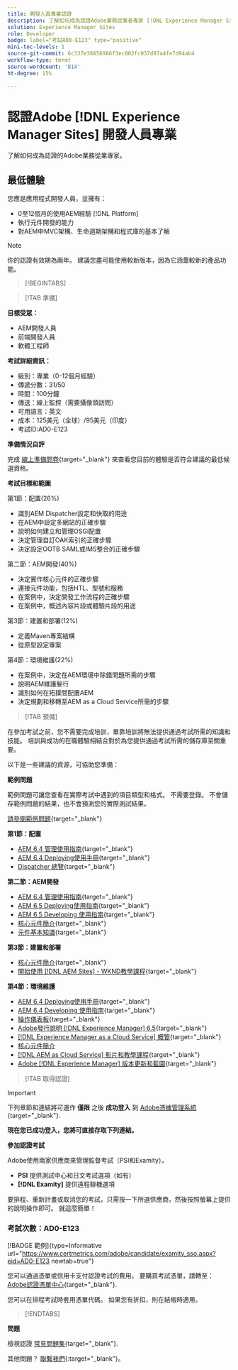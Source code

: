 ```yaml
---
title: 開發人員專業認證
description: 了解如何成為認證Adobe業務從業者專家 [!DNL Experience Manager Sites].
solution: Experience Manager Sites
role: Developer
badge: label="考試AD0-E123" type="positive"
mini-toc-levels: 1
source-git-commit: 6c337e36856986f3ec802fc037d97a4fe7d94ab4
workflow-type: tm+mt
source-wordcount: '814'
ht-degree: 15%

---
```


# 認證Adobe [!DNL Experience Manager Sites] 開發人員專業

了解如何成為認證的Adobe業務從業專家。

## 最低體驗

您應是應用程式開發人員，並擁有：

* 0至12個月的使用AEM經驗 [!DNL Platform]
* 執行元件開發的能力
* 對AEM中MVC架構、生命週期架構和程式庫的基本了解

>[!NOTE]
>
>你的認證有效期為兩年。 建議您盡可能使用較新版本，因為它涵蓋較新的產品功能。

>[!BEGINTABS]

>[!TAB 準備]

**目標受眾：**

* AEM開發人員
* 前端開發人員
* 軟體工程師

**考試詳細資訊：**

* 級別：專業（0-12個月經驗）
* 傳遞分數：31/50
* 時間：100分鐘
* 傳送：線上監控（需要攝像頭訪問）
* 可用語言：英文
* 成本：125美元（全球）/95美元（印度）
* 考試ID:AD0-E123

**準備情況自評**

完成 [線上準備問卷](https://scorpion.caveon.com/launchpad/ad-q-e123-readiness-questionnaire-for-adobe-experience-manager-sites-developer-professional-exam){target="_blank"} 來查看您目前的體驗是否符合建議的最低候選資格。

**考試目標和範圍**

第1節：配置(26%)

* 識別AEM Dispatcher設定和快取的用途
* 在AEM中設定多網站的正確步驟
* 說明如何建立和管理OSGi配置
* 決定管理自訂OAK索引的正確步驟
* 決定設定OOTB SAML或IMS整合的正確步驟

第二節：AEM開發(40%)

* 決定實作核心元件的正確步驟
* 連接元件功能，包括HTL、型號和服務
* 在案例中，決定開發工作流程的正確步驟
* 在案例中，概述內容片段或體驗片段的用途

第3節：建置和部署(12%)

* 定義Maven專案結構
* 從原型設定專案

第4節：環境維護(22%)

* 在案例中，決定在AEM環境中除錯問題所需的步驟
* 說明AEM維護髮行
* 識別如何在拓撲間配置AEM
* 決定規劃和移轉至AEM as a Cloud Service所需的步驟

>[!TAB 預備]

在參加考試之前，您不需要完成培訓，單靠培訓將無法提供通過考試所需的知識和技能。 培訓與成功的在職體驗相結合對於為您提供通過考試所需的儲存庫至關重要。

以下是一些建議的資源，可協助您準備：

**範例問題**

範例問題可讓您查看在實際考試中遇到的項目類型和格式。 不需要登錄。 不會儲存範例問題的結果，也不會預測您的實際測試結果。

[請參閱範例問題](https://scorpion.caveon.com/launchpad/ad3-e123-adobe-experience-manager-sites-developer-professional-sample-questions){target="_blank"}

**第1節：配置**

* [AEM 6.4 管理使用指南](https://experienceleague.adobe.com/docs/experience-manager-64/administering/home.html?lang=en){target="_blank"}
* [AEM 6.4 Deploying使用手冊](https://experienceleague.adobe.com/docs/experience-manager-64/deploying/home.html?lang=zh-Hant){target="_blank"}
* [Dispatcher 總覽](https://experienceleague.adobe.com/docs/experience-manager-dispatcher/using/dispatcher.html?lang=en){target="_blank"}

**第二節：AEM開發**

* [AEM 6.4 管理使用指南](https://experienceleague.adobe.com/docs/experience-manager-64/administering/home.html?lang=en){target="_blank"}
* [AEM 6.5 Deploying使用指南](https://experienceleague.adobe.com/docs/experience-manager-65/deploying/home.html?lang=zh-Hant){target="_blank"}
* [AEM 6.5 Developing 使用指南](https://experienceleague.adobe.com/docs/experience-manager-65/developing/home.html?lang=en){target="_blank"}
* [核心元件簡介](https://experienceleague.adobe.com/docs/experience-manager-core-components/using/introduction.html?lang=zh-Hant){target="_blank"}
* [元件基本知識](https://experienceleague.adobe.com/docs/experience-manager-learn/getting-started-wknd-tutorial-develop/project-archetype/component-basics.html?lang=en){target="_blank"}

**第3節：建置和部署**

* [核心元件簡介](https://experienceleague.adobe.com/docs/experience-manager-core-components/using/introduction.html?lang=zh-Hant){target="_blank"}
* [開始使用 [!DNL AEM Sites] - WKND教學課程](https://experienceleague.adobe.com/docs/experience-manager-learn/getting-started-wknd-tutorial-develop/overview.html){target="_blank"}


**第4節：環境維護**

* [AEM 6.4 Deploying使用手冊](https://experienceleague.adobe.com/docs/experience-manager-64/deploying/home.html?lang=zh-Hant){target="_blank"}
* [AEM 6.4 Developing 使用指南](https://experienceleague.adobe.com/docs/experience-manager-64/developing/home.html?lang=en){target="_blank"}
* [操作儀表板](https://experienceleague.adobe.com/docs/experience-manager-65/administering/operations/operations-dashboard.html?lang=en%20(Automated%20Maintenance%20Tasks)){target="_blank"}
* [Adobe發行說明 [!DNL Experience Manager] 6.5](https://experienceleague.adobe.com/docs/experience-manager-65/release-notes/service-pack/sp-release-notes.html){target="_blank"}
* [[!DNL Experience Manager as a Cloud Service] 概覽](https://experienceleague.adobe.com/docs/experience-manager-cloud-service/content/home.html?lang=zh-Hant){target="_blank"}
* [核心元件簡介](https://experienceleague.adobe.com/docs/experience-manager-core-components/using/introduction.html?lang=zh-Hant)
* [[!DNL AEM as Cloud Service] 影片和教學課程](https://experienceleague.adobe.com/docs/experience-manager-learn/cloud-service/overview.html?lang=en){target="_blank"}
* [Adobe [!DNL Experience Manager] 版本更新和藍圖](https://experienceleague.adobe.com/docs/experience-manager-release-information/aem-release-updates/home.html?lang=zh-Hant){target="_blank"}

>[!TAB 取得認證]

>[!IMPORTANT]
>
>下列章節和連結將可運作 **僅限**  之後 **成功登入** 到 [Adobe憑據管理系統](http://www.certmetrics.com/adobe){target="_blank"}.


**現在您已成功登入，您將可直接存取下列連結。**

**參加認證考試**

Adobe使用兩家供應商來管理監督考試（PSI和Examity）。

* **PSI** 提供測試中心和日文考試選項（如有）
* **[!DNL Examity]** 提供遠程聯機選項

要排程、重新計畫或取消您的考試，只需按一下所選供應商，然後按照螢幕上提供的說明操作即可。 就這麼簡單！

### 考試次數：AD0-E123

[!BADGE 範例]{type=Informative url="https://www.certmetrics.com/adobe/candidate/examity_sso.aspx?eid=AD0-E123 newtab=true"}

您可以通過憑單或信用卡支付認證考試的費用。 要購買考試憑單，請轉至： [Adobe認證憑單中心](https://market.xvoucher.com/adobe/global){target="_blank"}.

您可以在排程考試時套用憑單代碼。 如果您有折扣，則在結帳時適用。

>[!ENDTABS]

**問題**

檢視認證 [常見問題集](https://experienceleague.adobe.com/docs/certification/certification/faq.html?lang=en){target="_blank"}.

其他問題？ [聯繫我們](mailto:certif@adobe.com){:target=&quot;_blank&quot;}。
